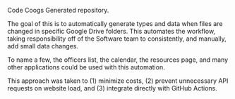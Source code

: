 Code Coogs Generated repository.

The goal of this is to automatically generate types and data when files are changed in specific Google Drive folders. This automates the workflow, taking responsibility off of the Software team to consistently, and manually, add small data changes.

To name a few, the officers list, the calendar, the resources page, and many other applications could be used with this automation.

This approach was taken to (1) minimize costs, (2) prevent unnecessary API requests on website load, and (3) integrate directly with GitHub Actions.